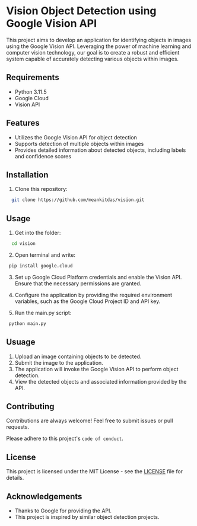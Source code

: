 
# Vision Object Detection using Google Vision API

This project aims to develop an application for identifying objects in images using the Google Vision API. Leveraging the power of machine learning and computer vision technology, our goal is to create a robust and efficient system capable of accurately detecting various objects within images.

## Requirements

- Python 3.11.5
- Google Cloud
- Vision API

## Features

- Utilizes the Google Vision API for object detection
- Supports detection of multiple objects within images
- Provides detailed information about detected objects, including labels and confidence scores




## Installation

1. Clone this repository:

```bash
  git clone https://github.com/meankitdas/vision.git
```

## Usage

1. Get into the folder:
```bash
  cd vision
```
2. Open terminal and write:

 ```bash
  pip install google.cloud
```
3. Set up Google Cloud Platform credentials and enable the Vision API. Ensure that the necessary permissions are granted.

4. Configure the application by providing the required environment variables, such as the Google Cloud Project ID and API key.

 5. Run the main.py script:

 ```bash
  python main.py
```

## Usuage

1. Upload an image containing objects to be detected.
2. Submit the image to the application.
3. The application will invoke the Google Vision API to perform object detection.
4. View the detected objects and associated information provided by the API.


## Contributing

Contributions are always welcome! Feel free to submit issues or pull requests.


Please adhere to this project's `code of conduct`.


## License

This project is licensed under the MIT License - see the [LICENSE](https://choosealicense.com/licenses/mit/) file for details.


## Acknowledgements

 - Thanks to Google for providing the API.
 - This project is inspired by similar object detection projects.

